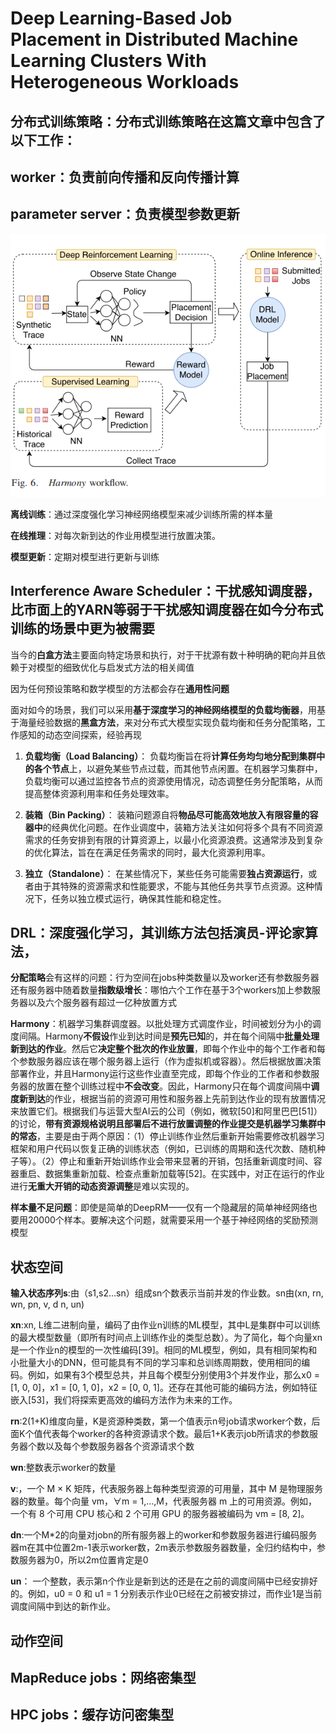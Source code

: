 # Deep Learning-Based Job Placement in Distributed Machine Learning Clusters With Heterogeneous Workloads


## 分布式训练策略：分布式训练策略在这篇文章中包含了以下工作：


## worker：负责前向传播和反向传播计算


## parameter server：负责模型参数更新

![wf](/论文/论文图片/Harmony%20workflow.png)

**离线训练**：通过深度强化学习神经网络模型来减少训练所需的样本量


**在线推理**：对每次新到达的作业用模型进行放置决策。


**模型更新**：定期对模型进行更新与训练

## Interference Aware Scheduler：**干扰感知调度器**，比市面上的YARN等弱于干扰感知调度器在如今分布式训练的场景中更为被需要




当今的**白盒方法**主要面向特定场景和执行，对于干扰源有数十种明确的靶向并且依赖于对模型的细致优化与启发式方法的相关阈值

因为任何预设策略和数学模型的方法都会存在**通用性问题**

面对如今的场景，我们可以采用**基于深度学习的神经网络模型的负载均衡器**，用基于海量经验数据的**黑盒方法**，来对分布式大模型实现负载均衡和任务分配策略，工作感知的动态空间探索，经验再现


1. **负载均衡（Load Balancing）**： 负载均衡旨在将**计算任务均匀地分配到集群中的各个节点**上，以避免某些节点过载，而其他节点闲置。​在机器学习集群中，负载均衡可以通过监控各节点的资源使用情况，动态调整任务分配策略，从而提高整体资源利用率和任务处理效率。​

2. **装箱（Bin Packing）**： 装箱问题源自将**物品尽可能高效地放入有限容量的容器中**的经典优化问题。​在作业调度中，装箱方法关注如何将多个具有不同资源需求的任务安排到有限的计算资源上，以最小化资源浪费。​这通常涉及到复杂的优化算法，旨在在满足任务需求的同时，最大化资源利用率。​

3. **独立（Standalone）**： 在某些情况下，某些任务可能需要**独占资源运行**，或者由于其特殊的资源需求和性能要求，不能与其他任务共享节点资源。​这种情况下，任务以独立模式运行，确保其性能和稳定性。

## DRL：深度强化学习，其训练方法包括演员-评论家算法，

**分配策略**会有这样的问题：行为空间在jobs种类数量以及worker还有参数服务器还有服务器中随着数量**指数级增长**：哪怕六个工作在基于3个workers加上参数服务器以及六个服务器有超过一亿种放置方式


**Harmony**：机器学习集群调度器。以批处理方式调度作业，时间被划分为小的调度间隔。Harmony**不假设**作业到达时间是**预先已知**的，并在每个间隔中**批量处理新到达的作业**。然后它**决定整个批次的作业放置**，即每个作业中的每个工作者和每个参数服务器应该在哪个服务器上运行（作为虚拟机或容器）。然后根据放置决策部署作业，并且Harmony运行这些作业直至完成，即每个作业的工作者和参数服务器的放置在整个训练过程中**不会改变**。因此，Harmony只在每个调度间隔中**调度新到达**的作业，根据当前的资源可用性和服务器上先前到达作业的现有放置情况来放置它们。根据我们与运营大型AI云的公司（例如，微软[50]和阿里巴巴[51]）的讨论，**带有资源规格说明且部署后不进行放置调整的作业提交是机器学习集群中的常态**，主要是由于两个原因：（1）停止训练作业然后重新开始需要修改机器学习框架和用户代码以恢复正确的训练状态（例如，已训练的周期和迭代次数、随机种子等）。（2）停止和重新开始训练作业会带来显著的开销，包括重新调度时间、容器重启、数据集重新加载、检查点重新加载等[52]。在实践中，对正在运行的作业进行**无重大开销的动态资源调整**是难以实现的。






**样本量不足问题**：即使是简单的DeepRM——仅有一个隐藏层的简单神经网络也要用20000个样本。要解决这个问题，就需要采用一个基于神经网络的奖励预测模型



## 状态空间

**输入状态序列s**:由（s1,s2...sn）组成sn个数表示当前并发的作业数。sn由(xn, rn, wn, pn, v, d
n, un)


**xn**:xn,  L维二进制向量，编码了由作业n训练的ML模型，其中L是集群中可以训练的最大模型数量（即所有时间点上训练作业的类型总数）。为了简化，每个向量xn是一个作业n的模型的一次性编码[39]。相同的ML模型，例如，具有相同架构和小批量大小的DNN，但可能具有不同的学习率和总训练周期数，使用相同的编码。例如，如果有3个模型总共，并且每个模型分别使用3个并发作业，那么x0 = [1, 0, 0]，x1 = [0, 1, 0]，x2 = [0, 0, 1]。还存在其他可能的编码方法，例如特征嵌入[53]，我们将探索更高效的编码方法作为未来的工作。

**rn**:2(1+K)维度向量，K是资源种类数，第一个值表示n号job请求worker个数，后面K个值代表每个worker的各种资源请求个数。最后1+K表示job所请求的参数服务器个数以及每个参数服务器各个资源请求个数


**wn**:整数表示worker的数量



**v**:，一个 M × K 矩阵，代表服务器上每种类型资源的可用量，其中 M 是物理服务器的数量。每个向量 vm，∀m = 1,...,M，代表服务器 m 上的可用资源。例如，一个有 8 个可用 CPU 核心和 2 个可用 GPU 的服务器被编码为 vm = [8, 2]。

**dn**:一个M*2的向量对jobn的所有服务器上的worker和参数服务器进行编码服务器m在其中位置2m-1表示worker数，2m表示参数服务器数量，全归约结构中，参数服务器为0，所以2m位置肯定是0



**un**： 一个整数，表示第n个作业是新到达的还是在之前的调度间隔中已经安排好的。例如，u0 = 0 和 u1 = 1 分别表示作业0已经在之前被安排过，而作业1是当前调度间隔中到达的新作业。





## 动作空间



















## MapReduce jobs：网络密集型
















## HPC jobs：缓存访问密集型

